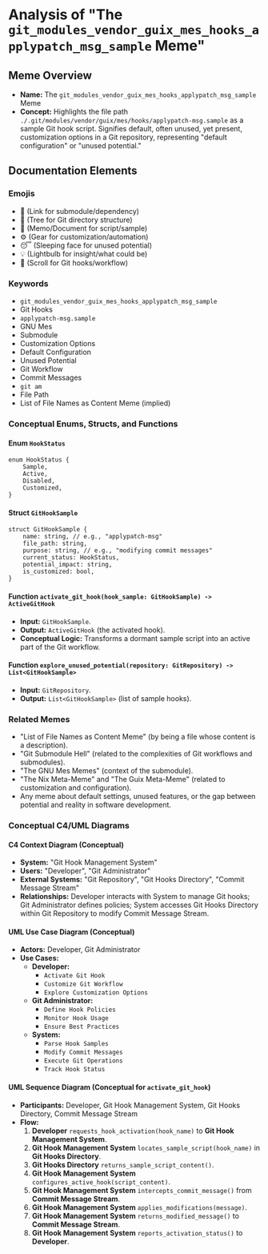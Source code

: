 # Analysis of "The `git_modules_vendor_guix_mes_hooks_applypatch_msg_sample` Meme"

## Meme Overview
*   **Name:** The `git_modules_vendor_guix_mes_hooks_applypatch_msg_sample` Meme
*   **Concept:** Highlights the file path `./.git/modules/vendor/guix/mes/hooks/applypatch-msg.sample` as a sample Git hook script. Signifies default, often unused, yet present, customization options in a Git repository, representing "default configuration" or "unused potential."

## Documentation Elements

### Emojis
*   🔗 (Link for submodule/dependency)
*   🌳 (Tree for Git directory structure)
*   📝 (Memo/Document for script/sample)
*   ⚙️ (Gear for customization/automation)
*   😴 (Sleeping face for unused potential)
*   💡 (Lightbulb for insight/what could be)
*   📜 (Scroll for Git hooks/workflow)

### Keywords
*   `git_modules_vendor_guix_mes_hooks_applypatch_msg_sample`
*   Git Hooks
*   `applypatch-msg.sample`
*   GNU Mes
*   Submodule
*   Customization Options
*   Default Configuration
*   Unused Potential
*   Git Workflow
*   Commit Messages
*   `git am`
*   File Path
*   List of File Names as Content Meme (implied)

### Conceptual Enums, Structs, and Functions

#### Enum `HookStatus`
```
enum HookStatus {
    Sample,
    Active,
    Disabled,
    Customized,
}
```

#### Struct `GitHookSample`
```
struct GitHookSample {
    name: string, // e.g., "applypatch-msg"
    file_path: string,
    purpose: string, // e.g., "modifying commit messages"
    current_status: HookStatus,
    potential_impact: string,
    is_customized: bool,
}
```

#### Function `activate_git_hook(hook_sample: GitHookSample) -> ActiveGitHook`
*   **Input:** `GitHookSample`.
*   **Output:** `ActiveGitHook` (the activated hook).
*   **Conceptual Logic:** Transforms a dormant sample script into an active part of the Git workflow.

#### Function `explore_unused_potential(repository: GitRepository) -> List<GitHookSample>`
*   **Input:** `GitRepository`.
*   **Output:** `List<GitHookSample>` (list of sample hooks).

### Related Memes
*   "List of File Names as Content Meme" (by being a file whose content is a description).
*   "Git Submodule Hell" (related to the complexities of Git workflows and submodules).
*   "The GNU Mes Memes" (context of the submodule).
*   "The Nix Meta-Meme" and "The Guix Meta-Meme" (related to customization and configuration).
*   Any meme about default settings, unused features, or the gap between potential and reality in software development.

### Conceptual C4/UML Diagrams

#### C4 Context Diagram (Conceptual)
*   **System:** "Git Hook Management System"
*   **Users:** "Developer", "Git Administrator"
*   **External Systems:** "Git Repository", "Git Hooks Directory", "Commit Message Stream"
*   **Relationships:** Developer interacts with System to manage Git hooks; Git Administrator defines policies; System accesses Git Hooks Directory within Git Repository to modify Commit Message Stream.

#### UML Use Case Diagram (Conceptual)
*   **Actors:** Developer, Git Administrator
*   **Use Cases:**
    *   **Developer:**
        *   `Activate Git Hook`
        *   `Customize Git Workflow`
        *   `Explore Customization Options`
    *   **Git Administrator:**
        *   `Define Hook Policies`
        *   `Monitor Hook Usage`
        *   `Ensure Best Practices`
    *   **System:**
        *   `Parse Hook Samples`
        *   `Modify Commit Messages`
        *   `Execute Git Operations`
        *   `Track Hook Status`

#### UML Sequence Diagram (Conceptual for `activate_git_hook`)
*   **Participants:** Developer, Git Hook Management System, Git Hooks Directory, Commit Message Stream
*   **Flow:**
    1.  **Developer** `requests_hook_activation(hook_name)` to **Git Hook Management System**.
    2.  **Git Hook Management System** `locates_sample_script(hook_name)` in **Git Hooks Directory**.
    3.  **Git Hooks Directory** `returns_sample_script_content()`.
    4.  **Git Hook Management System** `configures_active_hook(script_content)`.
    5.  **Git Hook Management System** `intercepts_commit_message()` from **Commit Message Stream**.
    6.  **Git Hook Management System** `applies_modifications(message)`.
    7.  **Git Hook Management System** `returns_modified_message()` to **Commit Message Stream**.
    8.  **Git Hook Management System** `reports_activation_status()` to **Developer**.
